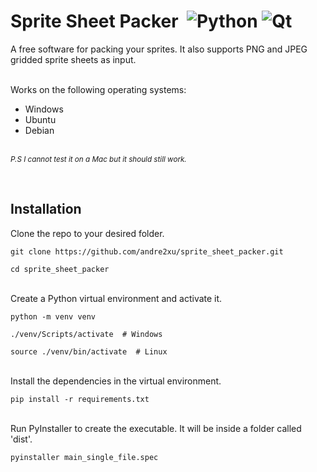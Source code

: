 # Sprite Sheet Packer &nbsp;![Python](https://img.shields.io/badge/Python-3776AB?style=flat&logo=python&logoColor=yellow) ![Qt](https://img.shields.io/badge/Qt-white?style=flat&logo=qt)

A free software for packing your sprites. It also supports PNG and JPEG gridded sprite sheets as input.
<br><br>

Works on the following operating systems:
- Windows
- Ubuntu
- Debian


<br><small>*P.S I cannot test it on a Mac but it should still work.*</small>

<br>

## Installation
Clone the repo to your desired folder.
```
git clone https://github.com/andre2xu/sprite_sheet_packer.git

cd sprite_sheet_packer
```

<br>Create a Python virtual environment and activate it.

```
python -m venv venv

./venv/Scripts/activate  # Windows

source ./venv/bin/activate  # Linux
```

<br>Install the dependencies in the virtual environment.

```
pip install -r requirements.txt
```

<br>Run PyInstaller to create the executable. It will be inside a folder called 'dist'.

```
pyinstaller main_single_file.spec
```